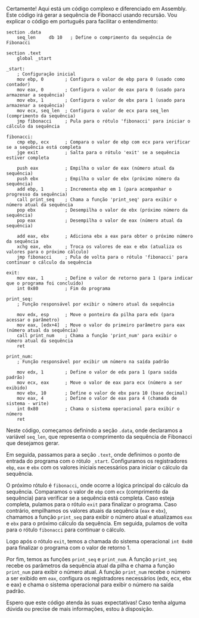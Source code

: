 Certamente! Aqui está um código complexo e diferenciado em Assembly. Este código irá gerar a sequência de Fibonacci usando recursão. Vou explicar o código em português para facilitar o entendimento:

```assembly
section .data
    seq_len     db 10   ; Define o comprimento da sequência de Fibonacci

section .text
    global _start

_start:
    ; Configuração inicial
    mov ebp, 0        ; Configura o valor de ebp para 0 (usado como contador)
    mov eax, 0        ; Configura o valor de eax para 0 (usado para armazenar a sequência)
    mov ebx, 1        ; Configura o valor de ebx para 1 (usado para armazenar a sequência)
    mov ecx, seq_len  ; Configura o valor de ecx para seq_len (comprimento da sequência)
    jmp fibonacci     ; Pula para o rótulo 'fibonacci' para iniciar o cálculo da sequência

fibonacci:
    cmp ebp, ecx      ; Compara o valor de ebp com ecx para verificar se a sequência está completa
    jge exit          ; Salta para o rótulo 'exit' se a sequência estiver completa

    push eax          ; Empilha o valor de eax (número atual da sequência)
    push ebx          ; Empilha o valor de ebx (próximo número da sequência)
    add ebp, 1        ; Incrementa ebp em 1 (para acompanhar o progresso da sequência)
    call print_seq    ; Chama a função 'print_seq' para exibir o número atual da sequência
    pop ebx           ; Desempilha o valor de ebx (próximo número da sequência)
    pop eax           ; Desempilha o valor de eax (número atual da sequência)

    add eax, ebx      ; Adiciona ebx a eax para obter o próximo número da sequência
    xchg eax, ebx     ; Troca os valores de eax e ebx (atualiza os valores para o próximo cálculo)
    jmp fibonacci     ; Pula de volta para o rótulo 'fibonacci' para continuar o cálculo da sequência

exit:
    mov eax, 1        ; Define o valor de retorno para 1 (para indicar que o programa foi concluído)
    int 0x80          ; Fim do programa

print_seq:
    ; Função responsável por exibir o número atual da sequência

    mov edx, esp      ; Move o ponteiro da pilha para edx (para acessar o parâmetro)
    mov eax, [edx+4]  ; Move o valor do primeiro parâmetro para eax (número atual da sequência)
    call print_num    ; Chama a função 'print_num' para exibir o número atual da sequência
    ret

print_num:
    ; Função responsável por exibir um número na saída padrão

    mov edx, 1        ; Define o valor de edx para 1 (para saída padrão)
    mov ecx, eax      ; Move o valor de eax para ecx (número a ser exibido)
    mov ebx, 10       ; Define o valor de ebx para 10 (base decimal)
    mov eax, 4        ; Define o valor de eax para 4 (chamada de sistema - write)
    int 0x80          ; Chama o sistema operacional para exibir o número
    ret
```

Neste código, começamos definindo a seção `.data`, onde declaramos a variável `seq_len`, que representa o comprimento da sequência de Fibonacci que desejamos gerar.

Em seguida, passamos para a seção `.text`, onde definimos o ponto de entrada do programa com o rótulo `_start`. Configuramos os registradores `ebp`, `eax` e `ebx` com os valores iniciais necessários para iniciar o cálculo da sequência.

O próximo rótulo é `fibonacci`, onde ocorre a lógica principal do cálculo da sequência. Comparamos o valor de `ebp` com `ecx` (comprimento da sequência) para verificar se a sequência está completa. Caso esteja completa, pulamos para o rótulo `exit` para finalizar o programa. Caso contrário, empilhamos os valores atuais da sequência (`eax` e `ebx`), chamamos a função `print_seq` para exibir o número atual e atualizamos `eax` e `ebx` para o próximo cálculo da sequência. Em seguida, pulamos de volta para o rótulo `fibonacci` para continuar o cálculo.

Logo após o rótulo `exit`, temos a chamada do sistema operacional `int 0x80` para finalizar o programa com o valor de retorno 1.

Por fim, temos as funções `print_seq` e `print_num`. A função `print_seq` recebe os parâmetros da sequência atual da pilha e chama a função `print_num` para exibir o número atual. A função `print_num` recebe o número a ser exibido em `eax`, configura os registradores necessários (edx, ecx, ebx e eax) e chama o sistema operacional para exibir o número na saída padrão.

Espero que este código atenda às suas expectativas! Caso tenha alguma dúvida ou precise de mais informações, estou à disposição.